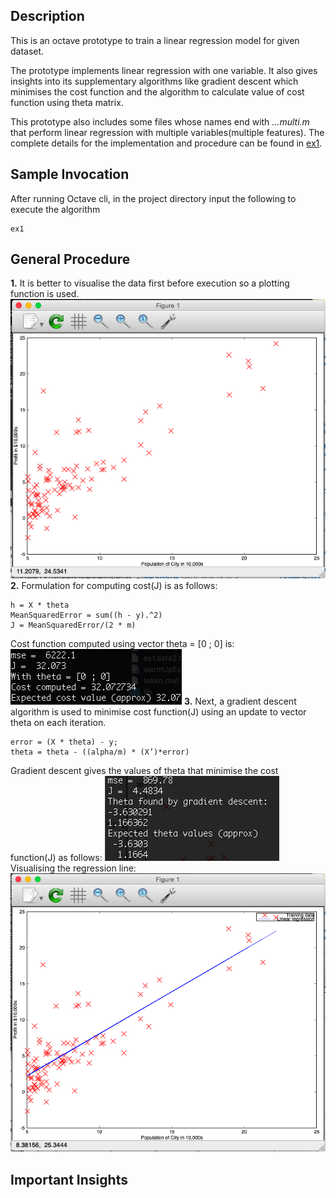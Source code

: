 ## Description

This is an octave prototype to train a linear regression model for given dataset.

The prototype implements linear regression with one variable. It also gives insights into its supplementary algorithms like gradient descent which minimises the cost function and the algorithm to calculate value of cost function using theta matrix.

This prototype also includes some files whose names end with *…multi.m* that perform linear regression with multiple variables(multiple features). The complete details for the implementation and procedure can be found in [ex1](https://github.com/kushalchaudhari21/LinearRegression/blob/master/ex1.pdf).

## Sample Invocation

After running Octave cli, in the project directory input the following to execute the algorithm
```
ex1
```

## General Procedure

**1.**  It is better to visualise the data first before execution so a plotting function is used. 
![Visualising data](https://github.com/kushalchaudhari21/LinearRegression/blob/master/output%20screenshots/visualising%20the%20data.png)                                                                                                                                
**2.** Formulation for computing cost(J) is as follows:
```
h = X * theta                           
MeanSquaredError = sum((h - y).^2)
J = MeanSquaredError/(2 * m)
```
Cost function computed using vector theta = [0 ; 0] is:
![Cost Function Evaluation](https://github.com/kushalchaudhari21/LinearRegression/blob/master/output%20screenshots/computing%20cost%20with%20sample%20theta.png)                                                                                                                                      **3.** Next, a gradient descent algorithm is used to minimise cost function(J) using an update to vector theta on each iteration.
```
error = (X * theta) - y;
theta = theta - ((alpha/m) * (X’)*error)
```
Gradient descent gives the values of theta that minimise the cost function(J) as follows:
![Gradient descent Theta update](https://github.com/kushalchaudhari21/LinearRegression/blob/master/output%20screenshots/minimised%20theta%20using%20gradient%20descent.png) 
Visualising the regression line:
![Regression line](https://github.com/kushalchaudhari21/LinearRegression/blob/master/output%20screenshots/visualising%20final%20regression%20line.png)




## Important Insights



